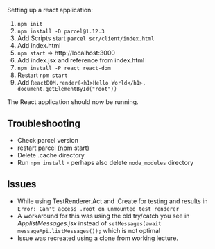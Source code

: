 Setting up a react application:

1. `npm init`
2. `npm install -D parcel@1.12.3` 
3. Add Scripts start `parcel scr/client/index.html`
4. Add index.html
5. `npm start` => http://localhost:3000
6. Add index.jsx and reference from index.html
7. `npm install -P react react-dom`
8. Restart `npm start`
9. Add `ReactDOM.render(<h1>Hello World</h1>, document.getElementById("root"))`


The React application should now be running.

## Troubleshooting

* Check parcel version
* restart parcel (npm start)
* Delete .cache directory
* Run `npm install` - perhaps also delete `node_modules` directory

## Issues
* While using TestRenderer.Act and .Create for testing and results in ``Error: Can't access .root on unmounted test renderer``
* A workaround for this was using the old try/catch you see in _ApplistMessages.jsx_ instead of ``` setMessages(await messageApi.listMessages()); ``` which is not optimal
* Issue was recreated using a clone from working lecture.